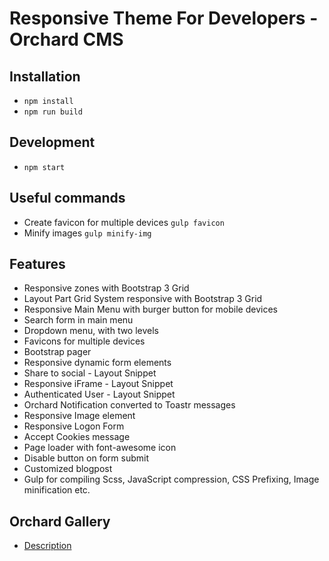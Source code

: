 # Responsive Theme For Developers - Orchard CMS

## Installation
+ `npm install`
+ `npm run build`

## Development
+ `npm start`

## Useful commands
+ Create favicon for multiple devices `gulp favicon`
+ Minify images `gulp minify-img`

## Features
+ Responsive zones with Bootstrap 3 Grid
+ Layout Part Grid System responsive with Bootstrap 3 Grid
+ Responsive Main Menu with burger button for mobile devices
+ Search form in main menu
+ Dropdown menu, with two levels
+ Favicons for multiple devices
+ Bootstrap pager
+ Responsive dynamic form elements
+ Share to social - Layout Snippet
+ Responsive iFrame - Layout Snippet
+ Authenticated User - Layout Snippet
+ Orchard Notification converted to Toastr messages
+ Responsive Image element
+ Responsive Logon Form
+ Accept Cookies message
+ Page loader with font-awesome icon
+ Disable button on form submit
+ Customized blogpost
+ Gulp for compiling Scss, JavaScript compression, CSS Prefixing, Image minification etc. 

## Orchard Gallery
+ [Description](http://gallery.orchardproject.net/Packages/ResponsiveThemeForDeveloper)
